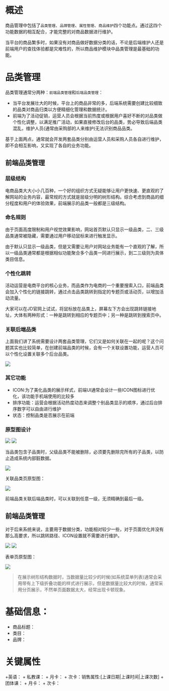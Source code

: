 # 概述

商品管理中包括了`品类管理`、`品牌管理`、`属性管理`、`商品维护`四个功能点。通过这四个功能数据的相互配合，才能完整的对商品数据进行维护。

当平台的商品繁多时，如果没有对商品做好数据分类的话，不论是后端维护人还是前端用户的查找体验都是灾难性的，所以商品维护模块中品类管理是最基础的功能。

# 品类管理

品类管理通常分两种：`前端品类管理`和`后端品类管理`：

* 当平台发展壮大的时候，平台上的商品非常的多，后端系统需要创建比较细致的品类对商品归类以方便精细化管理和数据统计。
* 前端为了活动促销，运营人员会根据当前热度或根据用户喜好不断的对品类做个性化调整，以满足推广活动，如果直接修改后台的品类，势必导致后端品类混乱，维护人员(通常由采购部的人来维护)无法识别商品品类。

基于上面两点，通常就会开发两套品类分别由运营人员和采购人员各自进行维护，即不会相互影响，又实现了各自的业务功能。

## 前端品类管理

### 层级结构

电商品类大大小小几百种，一个好的组织方式无疑能够让用户更快速、更直观的了解网站的业务内容，最常规的方式就是层级分明的树形结构。综合考虑到商品的细分程度和用户的体验效果，前端展示的品类一般都是三级结构。

### 命名规则

由于页面高度限制和用户视觉效果影响，网站首页默认只显示一级品类，二、三级品类通常被隐藏，需要通过用户移动鼠标来进行触发显示。

由于默认只显示一级品类，但是又需要让用户对网站业务能有一个直观的了解，所以一级品类通常都是根据相似功能聚合多个品类一同进行展示，到二三级则为具体类目信息。

### 个性化跳转

活动运营是电商平台的核心业务，而品类作为电商的一个重要搜索入口，前端品类会加入个性化的链接跳转，通过点击品类跳转到指定的专题页或活动页，以增加活动流量。

大家可以在JD官网上试试，将鼠标放在品类上，屏幕左下方会出现跳转链接地址，大体有两种形式：一种是跳转到相应的专题页中；另一种是跳转到搜索页中。

### 关联后端品类

上面我们讲了系统需要设计两套品类管理，它们又是如何关联在一起的呢？这个问题其实也比较简单，在创建前端品类的时候，会有一个关联设置功能，运营人员可以个性化设置关联多个后台品类。

<img src="/assets/images/e_commerce/06.png"/>

### 其它功能

* ICON:为了美化品类的展示样式，前端UI通常会设计一些ICON图标进行优化，该功能手机端使用的比较多
* 排序功能：运营会根据活动热度动态来调整个别品类显示的顺序，通过后台排序数字可以自由进行维护
* 状态：控制品类是否展示在前端

### 原型图设计

<img src="/assets/images/e_commerce/07.png"/>

<img src="/assets/images/e_commerce/08.png"/>

当品类包含子品类时，父级品类不能被删除，必须要先删除完所有的子品类，以防止造成系统内部脏数据。

<img src="/assets/images/e_commerce/09.png"/>

关联品类页原型图：

<img src="/assets/images/e_commerce/10.png"/>

前端品类关联后端品类时，可以关联到任意一级，无须精确到最后一级。

## 前端品类管理

对于后来系统来说，主要用于数据分类，功能相对较少一些，对于页面优化并没有那么高要求，所以跳转路径、ICON设置就不需要进行维护。

<img src="/assets/images/e_commerce/11.png"/>

<img src="/assets/images/e_commerce/12.png"/>

表单页原型图：

<img src="/assets/images/e_commerce/13.png"/>

> 在展示树形结构数据时，当数据量比较少的时候(如系统菜单列表)通常会采用带有上下级折叠功能的样式进行展示，但是数据量比较大的时候，通常采用分页展示，不然单页面数据太大，经常出现卡顿现象。




# 基础信息：

* 商品标题：
* 类目：
* 品牌：

# 关键属性

+英语：
	+ 私教课：
		+ 月卡：
		+ 次卡：销售属性:[上课日期|上课时间|上课次数]
	+ 团体课：
		+ 月卡：
		+ 次卡：









































